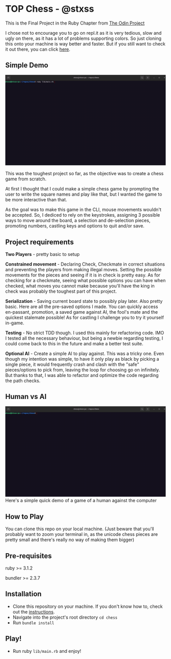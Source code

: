 # TOP Chess - @stxss
This is the Final Project in the Ruby Chapter from [The Odin Project](https://www.theodinproject.com/lessons/ruby-mastermind)

I chose not to encourage you to go on repl.it as it is very tedious, slow and ugly on there, as it has a lot of problems supporting colors. So just cloning this onto your machine is way better and faster. But if you still want to check it out there, you can click [here](https://replit.com/@stxss/Chess).

## Simple Demo
<img src="./demos/human_vs_human.gif"><br>

This was the toughest project so far, as the objective was to create a chess game from scratch.

At first I thought that I could make a simple chess game by prompting the user to write the square names and play like that, but I wanted the game to be more interactive than that.

As the goal was to make this game in the CLI, mouse movements wouldn't be accepted. So, I dediced to rely on the keystrokes, assigning 3 possible ways to move around the board, a selection and de-selection pieces, promoting numbers, castling keys and options to quit and/or save.

## Project requirements
**Two Players** - pretty basic to setup

**Constrained movement** - Declaring Check, Checkmate in correct situations and preventing the players from making illegal moves. Setting the possible movements for the pieces and seeing if it is in check is pretty easy. As for checking for a checkmate, seeing what possible options you can have when checked, what moves you cannot make because you'll have the king in check was probably the toughest part of this project.

**Serialization** - Saving current board state to possibly play later. Also pretty basic. Here are all the pre-saved options I made. You can quickly access en-passant, promotion, a saved game against AI, the fool's mate and the quickest stalemate possible! As for castling I challenge you to try it yourself in-game.

**Testing** - No strict TDD though. I used this mainly for refactoring code. IMO I tested all the necessary behaviour, but being a newbie regarding testing, I could come back to this in the future and make a better test suite.

**Optional AI** - Create a simple AI to play against. This was a tricky one. Even though my intention was simple, to have it only play as black by picking a single piece, it would frequently crash and clash with the "safe" pieces/options to pick from, leaving the loop for choosing go on infinitely. But thanks to that, I was able to refactor and optimize the code regarding the path checks.

## Human vs AI
<img src="./demos/human_vs_ai.gif"><br>
Here's a simple quick demo of a game of a human against the computer

## How to Play
You can clone this repo on your local machine. (Just beware that you'll probably want to zoom your terminal in, as the unicode chess pieces are pretty small and there's really no way of making them bigger)

## Pre-requisites
ruby >= 3.1.2

bundler >= 2.3.7

## Installation
 - Clone this repository on your machine. If you don't know how to, check out the [instructions](https://docs.github.com/en/repositories/creating-and-managing-repositories/cloning-a-repository).
 - Navigate into the project's root directory `cd chess`
 - Run `bundle install`


## Play!
 - Run ruby `lib/main.rb` and enjoy!


